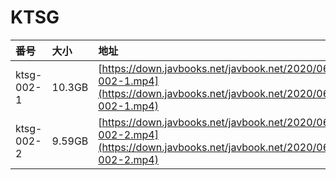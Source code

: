 # KTSG

| 番号 | 大小 | 地址 |
| :--- | :--- | :--- |
| ktsg-002-1 | 10.3GB | [https://down.javbooks.net/javbook.net/2020/06/26/ktsg-002-1.mp4](https://down.javbooks.net/javbook.net/2020/06/26/ktsg-002-1.mp4) |
| ktsg-002-2 | 9.59GB | [https://down.javbooks.net/javbook.net/2020/06/26/ktsg-002-2.mp4](https://down.javbooks.net/javbook.net/2020/06/26/ktsg-002-2.mp4) |

